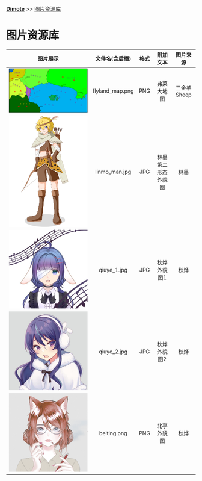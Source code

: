 **[Dimote](https://dimote.top)** >> [图片资源库](source/image_list.md)

# 图片资源库

| 图片展示 | 文件名(含后缀) | 格式 | 附加文本 | 图片来源 |
| :---: | :---: | :---: | :---: | :---: |
| ![flyland_map.png](image/flyland_map.png) | flyland_map.png | PNG | 弗莱大地图 | 三金羊Sheep |
| ![linmo_man.jpg](image/linmo_man.jpg) |  linmo_man.jpg| JPG | 林墨第二形态外貌图 | 林墨 |
| ![qiuye_1.jpg](image/qiuye_1.jpg) | qiuye_1.jpg | JPG | 秋烨外貌图1 | 秋烨 |
| ![qiuye_2.jpg](image/qiuye_2.jpg) | qiuye_2.jpg | JPG | 秋烨外貌图2 | 秋烨 |
| ![beiting.png](image/beiting.png) | beiting.png | PNG | 北亭外貌图 | 秋烨 |
